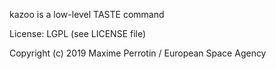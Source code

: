 kazoo is a low-level TASTE command

License: LGPL (see LICENSE file)

Copyright (c) 2019 Maxime Perrotin / European Space Agency



